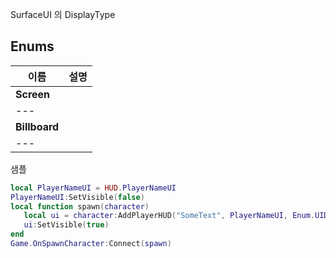 
SurfaceUI 의 DisplayType 
## **Enums**

 **이름** | **설명** |
 --- | --- |
| **Screen** |
| --- |
| **Billboard** |
| --- |

샘플 

```lua
local PlayerNameUI = HUD.PlayerNameUI
PlayerNameUI:SetVisible(false)
local function spawn(character)
   local ui = character:AddPlayerHUD("SomeText", PlayerNameUI, Enum.UIDisplayType.Screen) --캐릭터에 HUD를 추가하고 이름으로 등록해요.
   ui:SetVisible(true)
end
Game.OnSpawnCharacter:Connect(spawn)
```
